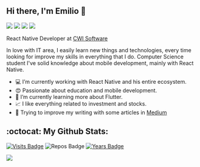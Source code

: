 ## Hi there, I'm Emilio 👋

<a href="https://www.linkedin.com/in/emilio-heinzmann-b6205a14b/"><img src="https://img.shields.io/badge/linkedin-0077B5.svg?style=for-the-badge&logo=linkedin&logoColor=white"></a>
<a href="https://www.instagram.com/emilioheinzz"><img src="https://img.shields.io/badge/instagram-E4405F.svg?style=for-the-badge&logo=instagram&logoColor=white"></a>
<a href="https://medium.com/@emilioheinz"><img src="https://img.shields.io/badge/medium-000000.svg?style=for-the-badge&logo=medium&logoColor=white"></a>
<a href="mailto:emiliosheinz@gmail.com"><img src="https://img.shields.io/badge/e‑mail-D14836.svg?style=for-the-badge&logo=GMail&logoColor=white"></a>

React Native Developer at [CWI Software](https://cwi.com.br/)

In love with IT area, I easily learn new things and technologies, every time looking for improve my skills in everything that I do. Computer Science student I've solid knowledge about mobile development, mainly with React Native.

 - :computer: I’m currently working with React Native and his entire ecosystem.
 - :heart_eyes: Passionate about education and mobile development.
 - :seedling: I’m currently learning more about Flutter.
 - :chart_with_upwards_trend: I like everything related to investment and stocks.
 - :green_book: Trying to improve my writing with some articles in [Medium](https://medium.com/@emilioheinz)

## :octocat: My Github Stats:

[![Visits Badge](https://badges.pufler.dev/visits/emilioheinz/emilioheinz?style=for-the-badge)](https://github.com/emilioheinz/emilioheinz)
![Repos Badge](https://badges.pufler.dev/repos/emilioheinz?style=for-the-badge)
[![Years Badge](https://badges.pufler.dev/years/emilioheinz?style=for-the-badge)](https://badges.pufler.dev)

<p align = "left">
  <img src = "https://github-readme-stats.vercel.app/api?username=emilioheinz&count_private=true&show_icons=true&theme=algolia&line_height=27">
</p>


